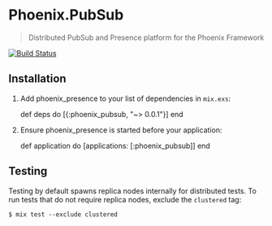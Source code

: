 # Phoenix.PubSub
> Distributed PubSub and Presence platform for the Phoenix Framework

[![Build Status](https://api.travis-ci.org/phoenixframework/phoenix_pubsub.svg)](https://travis-ci.org/phoenixframework/phoenix_pubsub)


## Installation


  1. Add phoenix_presence to your list of dependencies in `mix.exs`:

        def deps do
          [{:phoenix_pubsub, "~> 0.0.1"}]
        end

  2. Ensure phoenix_presence is started before your application:

        def application do
          [applications: [:phoenix_pubsub]]
        end


## Testing

Testing by default spawns replica nodes internally for distributed tests.
To run tests that do not require replica nodes, exclude  the `clustered` tag:

    $ mix test --exclude clustered

